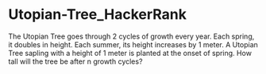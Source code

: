 # Utopian-Tree_HackerRank
The Utopian Tree goes through 2 cycles of growth every year. Each spring, it doubles in height. Each summer, its height increases by 1 meter.  A Utopian Tree sapling with a height of 1 meter is planted at the onset of spring. How tall will the tree be after n growth cycles?
